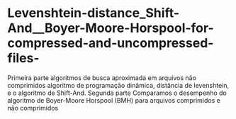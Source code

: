 # Levenshtein-distance_Shift-And__Boyer-Moore-Horspool-for-compressed-and-uncompressed-files-
Primeira parte algoritmos de busca aproximada em arquivos não comprimidos algoritmo de programação dinâmica, distância de levenshtein, e o algoritmo de Shift-And. Segunda parte Comparamos o desempenho do algoritmo de Boyer-Moore Horspool (BMH) para arquivos comprimidos e não comprimidos
